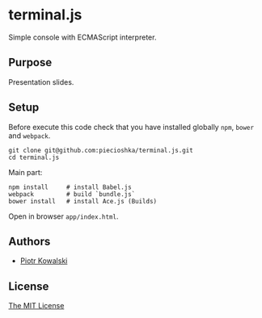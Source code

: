 # terminal.js

Simple console with ECMAScript interpreter.

## Purpose

Presentation slides.

## Setup

Before execute this code check that you have installed globally `npm`, `bower` and `webpack`.

```
git clone git@github.com:piecioshka/terminal.js.git
cd terminal.js
```

Main part:

```
npm install     # install Babel.js
webpack         # build `bundle.js`
bower install   # install Ace.js (Builds)
```

Open in browser `app/index.html`.

## Authors

 - [Piotr Kowalski](http://twitter.com/piecioshka)

## License

[The MIT License](http://piecioshka.mit-license.org)
